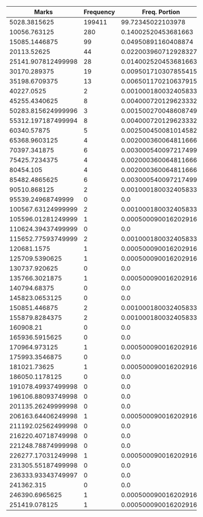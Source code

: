 | Marks | Frequency | Freq. Portion |
|-------|-----------|---------------|
| 5028.3815625 | 199411 | 99.72345022103978 |
| 10056.763125 | 280 | 0.14002520453681663 |
| 15085.1446875 | 99 | 0.04950891160408874 |
| 20113.52625 | 44 | 0.022003960712928327 |
| 25141.907812499998 | 28 | 0.014002520453681663 |
| 30170.289375 | 19 | 0.009501710307855415 |
| 35198.6709375 | 13 | 0.006501170210637915 |
| 40227.0525 | 2 | 0.001000180032405833 |
| 45255.4340625 | 8 | 0.004000720129623332 |
| 50283.815624999996 | 3 | 0.0015002700486087496 |
| 55312.197187499994 | 8 | 0.004000720129623332 |
| 60340.57875 | 5 | 0.0025004500810145826 |
| 65368.9603125 | 4 | 0.002000360064811666 |
| 70397.341875 | 6 | 0.003000540097217499 |
| 75425.7234375 | 4 | 0.002000360064811666 |
| 80454.105 | 4 | 0.002000360064811666 |
| 85482.4865625 | 6 | 0.003000540097217499 |
| 90510.868125 | 2 | 0.001000180032405833 |
| 95539.24968749999 | 0 | 0.0 |
| 100567.63124999999 | 2 | 0.001000180032405833 |
| 105596.01281249999 | 1 | 0.0005000900162029165 |
| 110624.39437499999 | 0 | 0.0 |
| 115652.77593749999 | 2 | 0.001000180032405833 |
| 120681.1575 | 1 | 0.0005000900162029165 |
| 125709.5390625 | 1 | 0.0005000900162029165 |
| 130737.920625 | 0 | 0.0 |
| 135766.3021875 | 1 | 0.0005000900162029165 |
| 140794.68375 | 0 | 0.0 |
| 145823.0653125 | 0 | 0.0 |
| 150851.446875 | 2 | 0.001000180032405833 |
| 155879.8284375 | 2 | 0.001000180032405833 |
| 160908.21 | 0 | 0.0 |
| 165936.5915625 | 0 | 0.0 |
| 170964.973125 | 1 | 0.0005000900162029165 |
| 175993.3546875 | 0 | 0.0 |
| 181021.73625 | 1 | 0.0005000900162029165 |
| 186050.1178125 | 0 | 0.0 |
| 191078.49937499998 | 0 | 0.0 |
| 196106.88093749998 | 0 | 0.0 |
| 201135.26249999998 | 0 | 0.0 |
| 206163.64406249998 | 1 | 0.0005000900162029165 |
| 211192.02562499998 | 0 | 0.0 |
| 216220.40718749998 | 0 | 0.0 |
| 221248.78874999998 | 0 | 0.0 |
| 226277.17031249998 | 1 | 0.0005000900162029165 |
| 231305.55187499998 | 0 | 0.0 |
| 236333.93343749997 | 0 | 0.0 |
| 241362.315 | 0 | 0.0 |
| 246390.6965625 | 1 | 0.0005000900162029165 |
| 251419.078125 | 1 | 0.0005000900162029165 |
